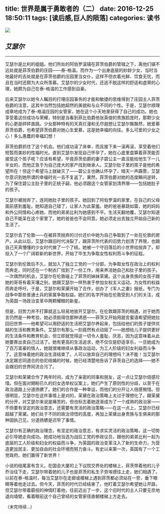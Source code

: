 title: 世界是属于勇敢者的（二）
date: 2016-12-25 18:50:11
tags: [读后感,巨人的陨落]
categories: 读书
---

![](http://upload-images.jianshu.io/upload_images/57855-4cff9e82998c2e2a.jpg?imageMogr2/auto-orient/strip%7CimageView2/2/w/1240)

## *艾瑟尔*
---
艾瑟尔是比利的姐姐。他们所处的阿伯罗温镇在菲茨伯爵的管辖之下，离他们镇不远处就是菲茨伯爵的庄园——泰-格温。而作为一个出身底层的妙龄少女，当时当地最好的去处就是在菲茨伯爵的庄园里当女仆，这样不但衣着光鲜、饮食无忧，而且在当时还颇为大众所羡慕。艾瑟尔的少女时代，还逃不脱这样的舒适和虚荣的心理，她颇为自己在泰-格温的工作感到自豪。

后来艾瑟尔以她令人瞩目的打理庄园事务的才能和敏捷的思维得到了庄园主人菲茨伯爵的注意，这其中当然包括她超然的美貌和与众不同的个性。于是，艾瑟尔顺理成章地成为了泰-格温庄园的女管家，她在这个小天地里获得了自己的成功。她也享受着这份成功与荣耀，特别是当看到菲比伯爵他张英俊的贵族脸庞时，那颗少女的心更是砰砰直跳。少女那种特有的天真烂漫和无尽遐想让艾瑟尔飘飘然，她爱慕菲茨伯爵，也希望菲茨伯爵对她心生爱慕，这是她幸福的向往。多么可爱的少女之心！多么愚蠢的幸福幻想！

菲茨伯爵抓住了这个机会。他们成功滚了床单，而且接下来一滚再滚，享受着他们短暂而美妙的性福时光。直到艾瑟尔发现自己怀孕了，她在心底里盘算着菲茨能否接受这个孩子呢？应该有希望，毕竟菲茨伯爵的妻子碧公主一直没能给他生下一儿半女的，而他正急于为自己庞大的家产找到继承人。艾瑟尔肚子里的孩子是他的希望所在！但这个希望马上就破灭了——碧公主也确认怀孕了，晴天一声霹雳，艾瑟尔意识到她所谓的幸福时光一去不复返了。果然，菲茨伯爵对她的态度瞬间逆转，为了保住碧公主肚子里的正统子嗣，他必须跟这个女管家划清界限——包括她肚子的孩子。

艾瑟尔被抛弃了，连同她肚子里的孩子。她回到了阿伯罗温的家里，在自己的父母面前感到羞耻。她知道自己错了，让家人为此蒙羞。她的爸爸暴跳如雷，她的妈妈和外公同情和心疼她，而他的弟弟比利为她感到不平。生活天翻地覆，艾瑟尔知道自己不能呆在这个家里了，她的爸爸也不会同意。她必须走出去独立开始自己新的生活了。

艾瑟尔去了伦敦——在被菲茨抛弃的讨价还价中她为自己争取到了一处在伦敦的房产。从此以后，艾瑟尔跟旧时代决裂了，跟菲茨所代表的旧势力划清了界限，也跟自己天真懵懂的少女时代做了一个了结。她被一个守旧落后的小世界给抛弃了，却投入了一个广阔崭新的新世界，开始了毕生为争取女性权利而斗争的征程。

艾瑟尔到伦敦后不久，就加入了独立工党的一个分部，为争取女性在政治上的权利而奔走，同时还在一个制衣厂找到了一份工作，用来养活她自己和肚子里的孩子。一次偶然的机会，艾瑟尔在伦敦碰上了菲茨的妹妹茉黛。这个出身贵族的女孩子跟她的哥哥有着天壤之别，她跟艾瑟尔一样热衷于参加女权主义运动，为女性的权益而奔走呼吁。于是，艾瑟尔和茉黛开始了合作，创办了《军人之妻》报纸，专门为战争中那些普通士兵的家属争取权益。她们的名字开始在伦敦受到人们的关注，成为英国一场政治变革中两颗耀眼的新星。

但是，旧势力并不打算就这么轻易地放开艾瑟尔。在伦敦跟菲茨的相遇，对于她而言仍然是一种考验，她必须抵得住那种诱惑——菲茨又开始用甜言蜜语希望把她拉回旧世界——他希望可以用舒适的生活把艾瑟尔养起来，包括给他们的孩子提供优越的生活和教育条件。艾瑟尔有那么一刻竟然有点动摇了——她想给儿子提供更好的生活条件和教育机会，但立即就觉得这一切令人羞耻、厌恶，因为这意味着从此她要靠出卖自己过活了。她有更高的生活追求，绝不仅仅是舒适享乐，一旦她成为了百万富豪的情人，她就很难继续从事政治运动，为工人阶级的妇女利益而斗争了。这意味着她的政治生涯结束了。人可以放弃自己的理想吗？决不能！当艾瑟尔决定跟志同道合的伯尼结婚的时候，她已经清楚地告诉了菲茨自己的选择——她不会跟旧的世界同流合污了。

艾瑟尔和茉黛合作了两年时间，成为了亲密的同事和朋友，这一点让艾瑟尔倍感珍惜。但在面对期盼已久的妇女选举权议案上，她们产生了原则性的分歧，以至于在政治道路上分道扬镳了。她们的合作是一种幸运，而他们的分开让人倍感惋惜。但很明显，艾瑟尔在这件事情上是对的，茉黛在政治策略上太过于理想化了。跟茉黛的分开，对艾瑟尔来说是痛苦的，但也标志着她逐渐成为了一个成熟的政治家——不但要有坚定的政治意志，还需要有灵活的政治策略——在这一点上，艾瑟尔已经超越了茉黛。她们处于不同的政治领悟的高度，再加上茉黛出身贵族与生俱来的那种固执己见，分道扬镳是迟早了事情。

艾瑟尔有正确的政治理念，有坚定的政治意志，有求实灵活的政治策略，这一切势必引导她走向成功。她成功地当选为战后工党的参政议员，跟他的弟弟比利一起为底层的工人阶级和妇女的权益而斗争，为英国的政治变革注入了新的生命力，为营造更加民主、更加自由的社会环境而努力奋斗。有史以来第一次，英国有了一个工党政府。她们赢得了新世界！

小说的结尾富有含义。在国会大厦的上下议院交界处的楼梯上，菲茨带着他的儿子乔治往下走，艾瑟尔带着她的儿子也是菲茨的私生子劳埃德往上走，她们相遇了。以前在泰-格温时，每当艾瑟尔在走廊或楼梯上遇到菲茨都必须站在一旁，垂下眼睛等着他走过去。但今天，菲茨的时代已经结束了。他盯着艾瑟尔希望她让开路，但艾瑟尔带着藐视的神情盯着他，往前迈出了一步，这个旧时代的主人只要无奈地退向墙壁，看着眼前这个自己曾经的女管家径直朝楼梯上方走去。

（未完待续...)
